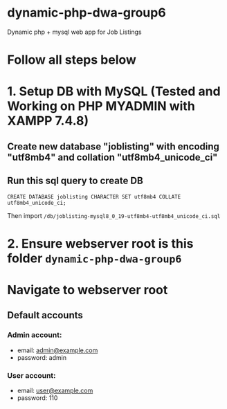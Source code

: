 # dynamic-php-dwa-group6
 Dynamic php + mysql web app for Job Listings

# Follow all steps below
# 1. Setup DB with MySQL (Tested and Working on PHP MYADMIN with XAMPP 7.4.8)
## Create new database "joblisting" with encoding "utf8mb4" and collation "utf8mb4_unicode_ci"
## Run this sql query to create DB 
`CREATE DATABASE joblisting CHARACTER SET utf8mb4 COLLATE utf8mb4_unicode_ci;`

Then import `/db/joblisting-mysql8_0_19-utf8mb4-utf8mb4_unicode_ci.sql`
# 2. Ensure webserver root is this folder `dynamic-php-dwa-group6`
# Navigate to webserver root

## Default accounts

### Admin account:

- email: admin@example.com
- password: admin

### User account:
- email: user@example.com
- password: 110